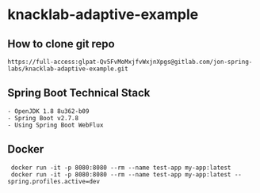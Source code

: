 # knacklab-adaptive-example

## How to clone git repo

```
https://full-access:glpat-Qv5FvMoMxjfvWxjnXpgs@gitlab.com/jon-spring-labs/knacklab-adaptive-example.git
```

## Spring Boot Technical Stack

```
- OpenJDK 1.8 8u362-b09
- Spring Boot v2.7.8
- Using Spring Boot WebFlux
```

## Docker

```
 docker run -it -p 8080:8080 --rm --name test-app my-app:latest 
 docker run -it -p 8080:8080 --rm --name test-app my-app:latest --spring.profiles.active=dev
